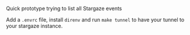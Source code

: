 Quick prototype trying to list all Stargaze events

Add a `.envrc` file, install `direnv` and run `make tunnel` to have your tunnel
to your stargaze instance.
